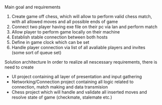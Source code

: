 Main goal and requirements
1. Create game off chess, which will allow to perform valid chess match, with all allowed moves and all possible ends of game
2. Connect two player having exe file on their pc via lan and perform match
3. Allow player to perform game locally on their machine
4. Establish stable connection between both hosts 
5. Define in game clock which can be set 
6. Handle player connection via list of all avaliable players and invites (some sort of queue set)


Solution architecture
In order to realize all nescessary requirements, there is need to create 
- UI project containing all layer of presentation and input gathering
- Networking/Connection project containing all logic related to connection, match making and data transmision 
- Chess project which will handle and validate all inserted moves and resolve state of game (checkmate, stalemate etc.)

